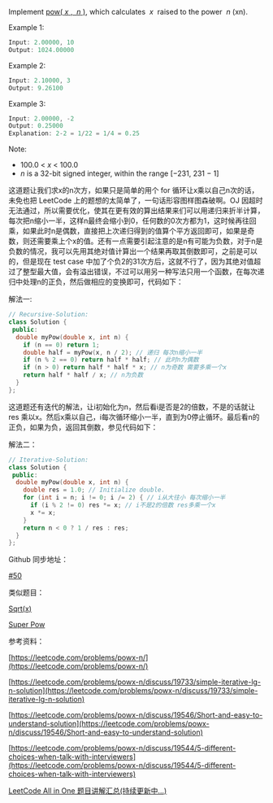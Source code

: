 Implement [pow( _x_ ,  _n_ )](http://www.cplusplus.com/reference/valarray/pow/), which calculates  _x_  raised to the power  _n_ (xn).

Example 1:

```cpp
Input: 2.00000, 10
Output: 1024.00000
```

Example 2:

```cpp
Input: 2.10000, 3
Output: 9.26100
```

Example 3:

```cpp
Input: 2.00000, -2
Output: 0.25000
Explanation: 2-2 = 1/22 = 1/4 = 0.25
```

Note:

- 100.0 < _x_ < 100.0
- _n_ is a 32-bit signed integer, within the range [−231, 231 − 1]

这道题让我们求x的n次方，如果只是简单的用个 for 循环让x乘以自己n次的话，未免也把 LeetCode 上的题想的太简单了，一句话形容图样图森破啊。OJ 因超时无法通过，所以需要优化，使其在更有效的算出结果来们可以用递归来折半计算，每次把n缩小一半，这样n最终会缩小到0，任何数的0次方都为1，这时候再往回乘，如果此时n是偶数，直接把上次递归得到的值算个平方返回即可，如果是奇数，则还需要乘上个x的值。还有一点需要引起注意的是n有可能为负数，对于n是负数的情况，我可以先用其绝对值计算出一个结果再取其倒数即可，之前是可以的，但是现在 test case 中加了个负2的31次方后，这就不行了，因为其绝对值超过了整型最大值，会有溢出错误，不过可以用另一种写法只用一个函数，在每次递归中处理n的正负，然后做相应的变换即可，代码如下：

解法一:

```cpp
// Recursive-Solution:
class Solution {
 public:
  double myPow(double x, int n) {
    if (n == 0) return 1;
    double half = myPow(x, n / 2); // 递归 每次n缩小一半
    if (n % 2 == 0) return half * half; // 此时n为偶数
    if (n > 0) return half * half * x; // n为奇数 需要多乘一个x
    return half * half / x; // n为负数
  }
};
```

这道题还有迭代的解法，让i初始化为n，然后看i是否是2的倍数，不是的话就让 res 乘以x。然后x乘以自己，i每次循环缩小一半，直到为0停止循环。最后看n的正负，如果为负，返回其倒数，参见代码如下：

解法二：

```cpp
// Iterative-Solution:
class Solution {
 public:
  double myPow(double x, int n) {
    double res = 1.0; // Initialize double.
    for (int i = n; i != 0; i /= 2) { // i从大往小 每次缩小一半
      if (i % 2 != 0) res *= x; // i不是2的倍数 res多乘一个x
      x *= x;
    }
    return n < 0 ? 1 / res : res;
  }
};
```

Github 同步地址：

[#50](https://github.com/grandyang/leetcode/issues/50)

类似题目：

[Sqrt(x)](http://www.cnblogs.com/grandyang/p/4346413.html)

[Super Pow](http://www.cnblogs.com/grandyang/p/5651982.html)

参考资料：

[https://leetcode.com/problems/powx-n/](https://leetcode.com/problems/powx-n/)

[https://leetcode.com/problems/powx-n/discuss/19733/simple-iterative-lg-n-solution](https://leetcode.com/problems/powx-n/discuss/19733/simple-iterative-lg-n-solution)

[https://leetcode.com/problems/powx-n/discuss/19546/Short-and-easy-to-understand-solution](https://leetcode.com/problems/powx-n/discuss/19546/Short-and-easy-to-understand-solution)

[https://leetcode.com/problems/powx-n/discuss/19544/5-different-choices-when-talk-with-interviewers](https://leetcode.com/problems/powx-n/discuss/19544/5-different-choices-when-talk-with-interviewers)

[LeetCode All in One 题目讲解汇总(持续更新中...)](http://www.cnblogs.com/grandyang/p/4606334.html)